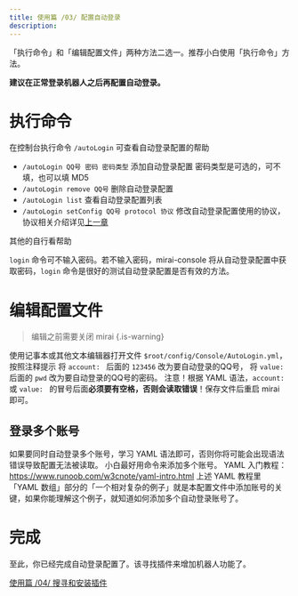 ```yaml
---
title: 使用篇 /03/ 配置自动登录
description: 
---
```


「执行命令」和「编辑配置文件」两种方法二选一。推荐小白使用「执行命令」方法。

**建议在正常登录机器人之后再配置自动登录。**

# 执行命令

在控制台执行命令 `/autoLogin` 可查看自动登录配置的帮助
* `/autoLogin QQ号 密码 密码类型` 添加自动登录配置
密码类型是可选的，可不填，也可以填 MD5
* `/autoLogin remove QQ号` 删除自动登录配置
* `/autoLogin list` 查看自动登录配置列表
* `/autoLogin setConfig QQ号 protocol 协议` 修改自动登录配置使用的协议，协议相关介绍详见[上一章](/mirai/%E4%BD%BF%E7%94%A8_%E5%9C%A8%E6%8E%A7%E5%88%B6%E5%8F%B0%E7%99%BB%E5%BD%95#%E4%BD%BF%E7%94%A8%E7%99%BB%E5%BD%95%E5%91%BD%E4%BB%A4%E6%9D%A5%E7%99%BB%E5%BD%95)

其他的自行看帮助

`login` 命令可不输入密码。若不输入密码，mirai-console 将从自动登录配置中获取密码，`login` 命令是很好的测试自动登录配置是否有效的方法。

# 编辑配置文件

> 编辑之前需要关闭 mirai
{.is-warning}


使用记事本或其他文本编辑器打开文件 `$root/config/Console/AutoLogin.yml`，按照注释提示
将 `account: ` 后面的 `123456` 改为要自动登录的QQ号，
将 `value: ` 后面的 `pwd` 改为要自动登录的QQ号的密码。
注意！根据 YAML 语法，`account: ` 或 `value: ` 的冒号后面**必须要有空格，否则会读取错误**！保存文件后重启 mirai 即可。

## 登录多个账号

如果要同时自动登录多个账号，学习 YAML 语法即可，否则你将可能会出现语法错误导致配置无法被读取。
小白最好用命令来添加多个账号。
YAML 入门教程：https://www.runoob.com/w3cnote/yaml-intro.html
上述 YAML 教程里「YAML 数组」部分的「一个相对复杂的例子」就是本配置文件中添加账号的关键，如果你能理解这个例子，就知道如何添加多个自动登录账号了。

# 完成

至此，你已经完成自动登录配置了。该寻找插件来增加机器人功能了。

[使用篇 /04/ 搜寻和安装插件](/mirai/1-4)